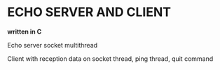 # ECHO SERVER AND CLIENT

**written in C**

Echo server socket multithread

Client with reception data on socket thread, ping thread, quit command